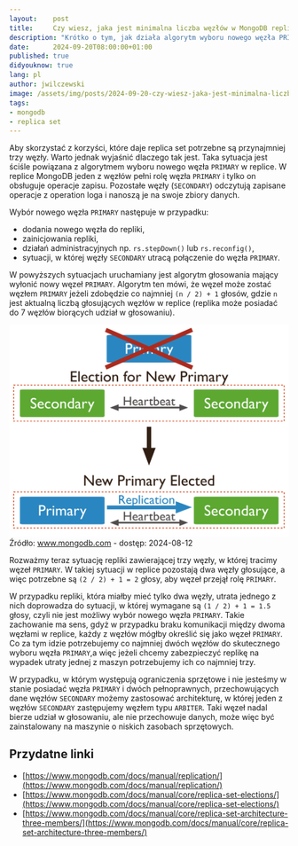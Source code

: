 ```yaml
---
layout:    post
title:     Czy wiesz, jaka jest minimalna liczba węzłów w MongoDB replica set?
description: "Krótko o tym, jak działa algorytm wyboru nowego węzła PRIMARY w replice MongoDB i jaka jest rola węzłów SECONDARY."
date:      2024-09-20T08:00:00+01:00
published: true
didyouknow: true
lang: pl
author: jwilczewski
image: /assets/img/posts/2024-09-20-czy-wiesz-jaka-jest-minimalna-liczba-wezlow-w-mongodb-replica-set/thumbnail.webp
tags:
- mongodb
- replica set
---
```


Aby skorzystać z korzyści, które daje replica set potrzebne są przynajmniej trzy węzły. Warto jednak wyjaśnić dlaczego tak jest. Taka sytuacja jest ściśle powiązana z algorytmem wyboru nowego węzła `PRIMARY` w replice. W replice MongoDB jeden z węzłów pełni rolę węzła `PRIMARY` i tylko on obsługuje operacje zapisu. Pozostałe węzły (`SECONDARY`) odczytują zapisane operacje z operation loga i nanoszą je na swoje zbiory danych.

Wybór nowego węzła `PRIMARY` następuje w przypadku:
- dodania nowego węzła do repliki,
- zainicjowania repliki,
- działań administracyjnych np. `rs.stepDown()` lub `rs.reconfig()`,
- sytuacji, w której węzły `SECONDARY` utracą połączenie do węzła `PRIMARY`.

W powyższych sytuacjach uruchamiany jest algorytm głosowania mający wyłonić nowy węzeł `PRIMARY`. Algorytm ten mówi, że węzeł może zostać węzłem `PRIMARY` jeżeli zdobędzie co najmniej `(n / 2) + 1` głosów, gdzie `n` jest aktualną liczbą głosujących węzłów w replice (replika może posiadać do 7 węzłów biorących udział w głosowaniu).

<div class="img-with-legend">
<img alt="Wybór nowego węzła PRIMARY" src="/assets/img/posts/2024-09-20-czy-wiesz-jaka-jest-minimalna-liczba-wezlow-w-mongodb-replica-set/1.svg" />
<span class="img-legend">Źródło: <a href="https://www.mongodb.com/docs/manual/core/replica-set-elections/">www.mongodb.com</a> - dostęp: 2024-08-12</span>
</div>

Rozważmy teraz sytuację repliki zawierającej trzy węzły, w której tracimy węzeł `PRIMARY`. W takiej sytuacji w replice pozostają dwa węzły głosujące, a więc potrzebne są `(2 / 2) + 1 = 2` głosy, aby węzeł przejął rolę `PRIMARY`.

W przypadku repliki, która miałby mieć tylko dwa węzły, utrata jednego z nich doprowadza do sytuacji, w której wymagane są `(1 / 2) + 1 = 1.5` głosy, czyli nie jest możliwy wybór nowego węzła `PRIMARY`. Takie zachowanie ma sens, gdyż w przypadku braku komunikacji między dwoma węzłami w replice, każdy z węzłów mógłby określić się jako węzeł `PRIMARY`. Co za tym idzie potrzebujemy co najmniej dwóch węzłów do skutecznego wyboru węzła `PRIMARY`,a więc jeżeli chcemy zabezpieczyć replikę na wypadek utraty jednej z maszyn potrzebujemy ich co najmniej trzy.

W przypadku, w którym występują ograniczenia sprzętowe i nie jesteśmy w stanie posiadać węzła `PRIMARY` i dwóch pełnoprawnych, przechowujących dane węzłów `SECONDARY` możemy zastosować architekturę, w której jeden z węzłów `SECONDARY` zastępujemy węzłem typu `ARBITER`. Taki węzeł nadal bierze udział w głosowaniu, ale nie przechowuje danych, może więc być zainstalowany na maszynie o niskich zasobach sprzętowych.

## Przydatne linki
- [https://www.mongodb.com/docs/manual/replication/](https://www.mongodb.com/docs/manual/replication/)
- [https://www.mongodb.com/docs/manual/core/replica-set-elections/](https://www.mongodb.com/docs/manual/core/replica-set-elections/)
- [https://www.mongodb.com/docs/manual/core/replica-set-architecture-three-members/](https://www.mongodb.com/docs/manual/core/replica-set-architecture-three-members/)
